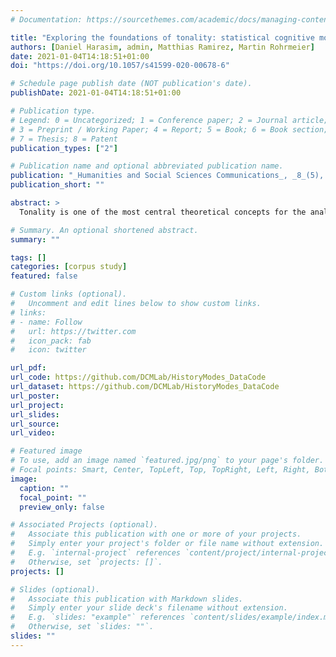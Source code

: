 ```yaml
---
# Documentation: https://sourcethemes.com/academic/docs/managing-content/

title: "Exploring the foundations of tonality: statistical cognitive modeling of modes in the history of Western classical music"
authors: [Daniel Harasim, admin, Matthias Ramirez, Martin Rohrmeier]
date: 2021-01-04T14:18:51+01:00
doi: "https://doi.org/10.1057/s41599-020-00678-6"

# Schedule page publish date (NOT publication's date).
publishDate: 2021-01-04T14:18:51+01:00

# Publication type.
# Legend: 0 = Uncategorized; 1 = Conference paper; 2 = Journal article;
# 3 = Preprint / Working Paper; 4 = Report; 5 = Book; 6 = Book section;
# 7 = Thesis; 8 = Patent
publication_types: ["2"]

# Publication name and optional abbreviated publication name.
publication: "_Humanities and Social Sciences Communications_, _8_(5), 1-11"
publication_short: ""

abstract: >
  Tonality is one of the most central theoretical concepts for the analysis of Western classical music. This study presents a novel approach for the study of its historical development, exploring in particular the concept of mode. Based on a large dataset of approximately 13,000 musical pieces in MIDI format, we present two models to infer both the number and characteristics of modes of different historical periods from ﬁrst principles: a geometric model of modes as clusters of musical pieces in a non-Euclidean space, and a cognitively plausible Bayesian model of modes as Dirichlet distributions. We use the geometric model to determine the optimal number of modes for ﬁve historical epochs via unsupervised learning and apply the probabilistic model to infer the characteristics of the modes. Our results show that the inference of four modes is most plausible in the Renaissance, that two modes–corresponding to major and minor–are most appropriate in the Baroque and Classical eras, whereas no clear separation into distinct modes is found for the 19th century.

# Summary. An optional shortened abstract.
summary: ""

tags: []
categories: [corpus study]
featured: false

# Custom links (optional).
#   Uncomment and edit lines below to show custom links.
# links:
# - name: Follow
#   url: https://twitter.com
#   icon_pack: fab
#   icon: twitter

url_pdf:
url_code: https://github.com/DCMLab/HistoryModes_DataCode
url_dataset: https://github.com/DCMLab/HistoryModes_DataCode
url_poster:
url_project:
url_slides:
url_source:
url_video:

# Featured image
# To use, add an image named `featured.jpg/png` to your page's folder. 
# Focal points: Smart, Center, TopLeft, Top, TopRight, Left, Right, BottomLeft, Bottom, BottomRight.
image:
  caption: ""
  focal_point: ""
  preview_only: false

# Associated Projects (optional).
#   Associate this publication with one or more of your projects.
#   Simply enter your project's folder or file name without extension.
#   E.g. `internal-project` references `content/project/internal-project/index.md`.
#   Otherwise, set `projects: []`.
projects: []

# Slides (optional).
#   Associate this publication with Markdown slides.
#   Simply enter your slide deck's filename without extension.
#   E.g. `slides: "example"` references `content/slides/example/index.md`.
#   Otherwise, set `slides: ""`.
slides: ""
---
```

